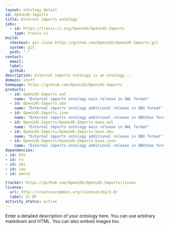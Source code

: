```yaml
---
layout: ontology_detail
id: OpenLHS-Imports
title: External imports ontology
jobs:
  - id: https://travis-ci.org/OpenLHS/OpenLHS-Imports
    type: travis-ci
build:
  checkout: git clone https://github.com/OpenLHS/OpenLHS-Imports.git
  system: git
  path: "."
contact:
  email: 
  label: 
  github: 
description: External imports ontology is an ontology...
domain: stuff
homepage: https://github.com/OpenLHS/OpenLHS-Imports
products:
  - id: OpenLHS-Imports.owl
    name: "External imports ontology main release in OWL format"
  - id: OpenLHS-Imports.obo
    name: "External imports ontology additional release in OBO format"
  - id: OpenLHS-Imports.json
    name: "External imports ontology additional release in OBOJSon format"
  - id: OpenLHS-Imports/OpenLHS-Imports-base.owl
    name: "External imports ontology main release in OWL format"
  - id: OpenLHS-Imports/OpenLHS-Imports-base.obo
    name: "External imports ontology additional release in OBO format"
  - id: OpenLHS-Imports/OpenLHS-Imports-base.json
    name: "External imports ontology additional release in OBOJSon format"
dependencies:
- id: bfo
- id: ro
- id: obi
- id: iao
- id: omrse

tracker: https://github.com/OpenLHS/OpenLHS-Imports/issues
license:
  url: http://creativecommons.org/licenses/by/3.0/
  label: CC-BY
activity_status: active
---
```


Enter a detailed description of your ontology here. You can use arbitrary markdown and HTML.
You can also embed images too.

